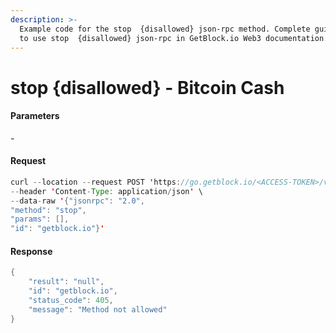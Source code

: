```yaml
---
description: >-
  Example code for the stop  {disallowed} json-rpc method. Сomplete guide on how
  to use stop  {disallowed} json-rpc in GetBlock.io Web3 documentation.
---
```


# stop {disallowed} - Bitcoin Cash

#### Parameters

\-

#### Request

```java
curl --location --request POST 'https://go.getblock.io/<ACCESS-TOKEN>/v1/mainnet/' \
--header 'Content-Type: application/json' \
--data-raw '{"jsonrpc": "2.0",
"method": "stop",
"params": [],
"id": "getblock.io"}'
```

#### Response

```java
{
    "result": "null",
    "id": "getblock.io",
    "status_code": 405,
    "message": "Method not allowed"
}
```
